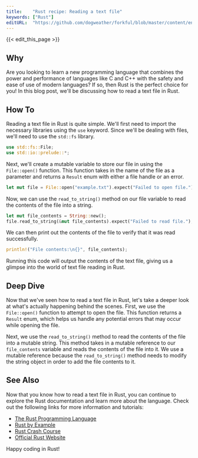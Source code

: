 ```yaml
---
title:    "Rust recipe: Reading a text file"
keywords: ["Rust"]
editURL:  "https://github.com/dogweather/forkful/blob/master/content/en/rust/reading-a-text-file.md"
---
```


{{< edit_this_page >}}

## Why

Are you looking to learn a new programming language that combines the power and performance of languages like C and C++ with the safety and ease of use of modern languages? If so, then Rust is the perfect choice for you! In this blog post, we'll be discussing how to read a text file in Rust.

## How To

Reading a text file in Rust is quite simple. We'll first need to import the necessary libraries using the `use` keyword. Since we'll be dealing with files, we'll need to use the `std::fs` library.

```Rust
use std::fs::File;
use std::io::prelude::*;
```

Next, we'll create a mutable variable to store our file in using the `File::open()` function. This function takes in the name of the file as a parameter and returns a `Result` enum with either a file handle or an error.

```Rust
let mut file = File::open("example.txt").expect("Failed to open file.");
```

Now, we can use the `read_to_string()` method on our file variable to read the contents of the file into a string.

```Rust
let mut file_contents = String::new();
file.read_to_string(&mut file_contents).expect("Failed to read file.");
```

We can then print out the contents of the file to verify that it was read successfully.

```Rust
println!("File contents:\n{}", file_contents);
```

Running this code will output the contents of the text file, giving us a glimpse into the world of text file reading in Rust.

## Deep Dive

Now that we've seen how to read a text file in Rust, let's take a deeper look at what's actually happening behind the scenes. First, we use the `File::open()` function to attempt to open the file. This function returns a `Result` enum, which helps us handle any potential errors that may occur while opening the file.

Next, we use the `read_to_string()` method to read the contents of the file into a mutable string. This method takes in a mutable reference to our `file_contents` variable and reads the contents of the file into it. We use a mutable reference because the `read_to_string()` method needs to modify the string object in order to add the file contents to it.

## See Also

Now that you know how to read a text file in Rust, you can continue to explore the Rust documentation and learn more about the language. Check out the following links for more information and tutorials:

- [The Rust Programming Language](https://doc.rust-lang.org/book/index.html)
- [Rust by Example](https://doc.rust-lang.org/rust-by-example/index.html)
- [Rust Crash Course](https://learnxinyminutes.com/docs/rust/)
- [Official Rust Website](https://www.rust-lang.org/)

Happy coding in Rust!